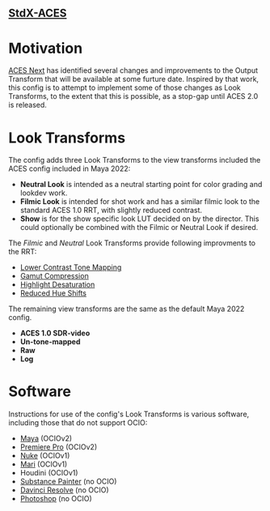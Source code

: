 <h2><a href="https://github.com/sharktacos/OpenColorIO-configs/tree/main/StdX_ACES">StdX-ACES</a></h2>

# Motivation

[ACES Next](https://community.acescentral.com/c/aces-development-acesnext/67) has identified several changes and improvements to the Output Transform that will be available at some furture date. Inspired by that work,  this config is to attempt to implement some of those changes as Look Transforms, to the extent that this is possible, as a stop-gap until ACES 2.0 is released.

# Look Transforms
  
The config adds three Look Transforms to the view transforms included the ACES config included in Maya 2022:

- **Neutral Look**
   is intended as a neutral starting point for color grading and lookdev work. 
- **Filmic Look**
   is intended for shot work and has a similar filmic look to the standard ACES 1.0 RRT, with slightly reduced contrast. 
- **Show** is for the show specific look LUT decided on by the director. This could optionally be combined with the Filmic or Neutral Look if desired.

The *Filmic* and *Neutral* Look Transforms provide following improvments to the RRT:
  - [Lower Contrast Tone Mapping](docs/tonemap.md)
  - [Gamut Compression](docs/gamut.md)
  - [Highlight Desaturation](docs/highlight.md)
  - [Reduced Hue Shifts](docs/chroma.md)
  
The remaining view transforms are the same as the default Maya 2022 config.

- **ACES 1.0 SDR-video**
- **Un-tone-mapped** 
- **Raw** 
- **Log**

# Software

Instructions for use of the config's Look Transforms is various software, including those that do not support OCIO:

- [Maya](docs/Maya.md) (OCIOv2)
- [Premiere Pro](docs/Premiere.md) (OCIOv2)
- [Nuke](docs/Nuke.md) (OCIOv1)
- [Mari](docs/Mari.md) (OCIOv1)
- Houdini (OCIOv1)
- [Substance Painter](docs/Substance.md) (no OCIO)
- [Davinci Resolve](docs/Resolve.md) (no OCIO)
- [Photoshop](docs/Photoshop_v2.md) (no OCIO)
  
  


